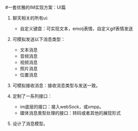 #一套优雅的IM实现方案：UI篇

1. 聊天相关的所有ui:
    - 自定义键盘：可实现文本，emoij表情，自定义gif表情发送
2. 可模拟发送以下消息类型：
      -  文本消息
      -  音频消息
      -  视频消息
      -  照片消息
      -  位置消息
 
3. 可模拟接收消息：接收消息类型与发送一致。
  
4. 定制了一系列接口：
     - im底层的接口：接入webSock，或xmpp。
     - 媒体消息类型处理的接口：转码或者其他的展现形式
  
5. 设计了消息模型。
 


  
  
  
  
  
  
  
  
  
  
  
  
  
      
      
      
